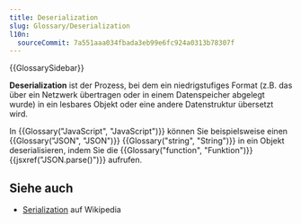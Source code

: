 ```yaml
---
title: Deserialization
slug: Glossary/Deserialization
l10n:
  sourceCommit: 7a551aaa034fbada3eb99e6fc924a0313b78307f
---
```


{{GlossarySidebar}}

**Deserialization** ist der Prozess, bei dem ein niedrigstufiges Format (z.B. das über ein Netzwerk übertragen oder in einem Datenspeicher abgelegt wurde) in ein lesbares Objekt oder eine andere Datenstruktur übersetzt wird.

In {{Glossary("JavaScript", "JavaScript")}} können Sie beispielsweise einen {{Glossary("JSON", "JSON")}} {{Glossary("string", "String")}} in ein Objekt deserialisieren, indem Sie die {{Glossary("function", "Funktion")}} {{jsxref("JSON.parse()")}} aufrufen.

## Siehe auch

- [Serialization](https://en.wikipedia.org/wiki/Serialization) auf Wikipedia
